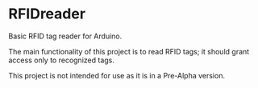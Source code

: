 # RFIDreader
Basic RFID tag reader for Arduino.

The main functionality of this project is to read RFID tags; it should grant access only to recognized tags.

This project is not intended for use as it is in a Pre-Alpha version.

